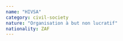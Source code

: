 ```yaml
---
name: "HIVSA"
category: civil-society
nature: "Organisation à but non lucratif"
nationality: ZAF
---
```

    